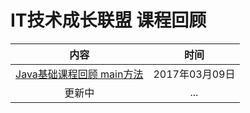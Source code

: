 # IT技术成长联盟 课程回顾

|内容|时间|
|:--:|:--:|
|[Java基础课程回顾 main方法](https://github.com/yikeshangshou/the_it_master_demos/wiki/Java基础课程回顾-main方法)|2017年03月09日|
|更新中|...|
